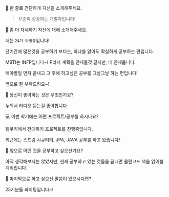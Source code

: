 👋 한 줄로 간단하게 자신을 소개해주세요.

> 꾸준히 성장하는 개발자입니다!

🔎 좀 더 자세하기 자신에 대해 소개해주세요.

저는 `24기 박영규`입니다!

단기간에 많은것을 공부하기 보다는, 하나를 알아도 확실하게 공부하는 편입니다.

MBTI는 INFP입니다~! P라서 계획을 안세울것 같지만, 네 안세웁니다.

해야할일 먼저 끝내고 그 후에 하고싶은 공부를 그날그날 하는 편입니다!

앞으로 잘 부탁드려요~!

💌 당신이 좋아하는 것은 무엇인가요?

누워서 라디오 듣는걸 좋아합니다

💻 이번 학기에는 어떤 프로젝트/공부를 하시나요?

팀쿠키에서 전대위키 프로젝트를 진행중입니다.

최근에는 스프링 시큐리티, JPA, JAVA 공부를 하고 있습니다/

👣 앞으로 어떤 것을 공부하고 싶으신가요?

아직 생각해보지는 않았지만, 현재 공부하고 있는 것들을 끝내면 클린코드 책을 읽어볼 계획입니다.

💙 마지막으로 하고 싶으신 말씀이 있으시다면?

25기분들 화이팅입니다~!